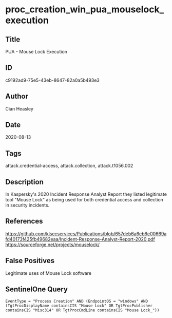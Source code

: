 # proc_creation_win_pua_mouselock_execution

## Title
PUA - Mouse Lock Execution

## ID
c9192ad9-75e5-43eb-8647-82a0a5b493e3

## Author
Cian Heasley

## Date
2020-08-13

## Tags
attack.credential-access, attack.collection, attack.t1056.002

## Description
In Kaspersky's 2020 Incident Response Analyst Report they listed legitimate tool "Mouse Lock" as being used for both credential access and collection in security incidents.

## References
https://github.com/klsecservices/Publications/blob/657deb6a6eb6e00669afd40173f425fb49682eaa/Incident-Response-Analyst-Report-2020.pdf
https://sourceforge.net/projects/mouselock/

## False Positives
Legitimate uses of Mouse Lock software

## SentinelOne Query
```
EventType = "Process Creation" AND (EndpointOS = "windows" AND (TgtProcDisplayName containsCIS "Mouse Lock" OR TgtProcPublisher containsCIS "Misc314" OR TgtProcCmdLine containsCIS "Mouse Lock_"))

```